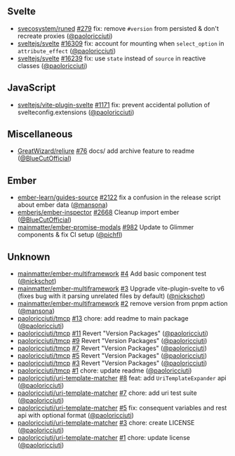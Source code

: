 ## Svelte

- [svecosystem/runed] [#279](https://github.com/svecosystem/runed/pull/279) fix: remove `#version` from persisted & don't recreate proxies ([@paoloricciuti])
- [sveltejs/svelte] [#16309](https://github.com/sveltejs/svelte/pull/16309) fix: account for mounting when `select_option` in `attribute_effect` ([@paoloricciuti])
- [sveltejs/svelte] [#16239](https://github.com/sveltejs/svelte/pull/16239) fix: use `state` instead of `source` in reactive classes ([@paoloricciuti])

## JavaScript

- [sveltejs/vite-plugin-svelte] [#1171](https://github.com/sveltejs/vite-plugin-svelte/pull/1171) fix: prevent accidental pollution of svelteconfig.extensions ([@paoloricciuti])

## Miscellaneous

- [GreatWizard/reliure] [#76](https://github.com/GreatWizard/reliure/pull/76) docs/ add archive feature to readme ([@BlueCutOfficial])

## Ember

- [ember-learn/guides-source] [#2122](https://github.com/ember-learn/guides-source/pull/2122) fix a confusion in the release script about ember data ([@mansona])
- [emberjs/ember-inspector] [#2668](https://github.com/emberjs/ember-inspector/pull/2668) Cleanup import ember ([@BlueCutOfficial])
- [mainmatter/ember-promise-modals] [#982](https://github.com/mainmatter/ember-promise-modals/pull/982) Update to Glimmer components & fix CI setup ([@pichfl])

## Unknown

- [mainmatter/ember-multiframework] [#4](https://github.com/mainmatter/ember-multiframework/pull/4) Add basic component test ([@nickschot])
- [mainmatter/ember-multiframework] [#3](https://github.com/mainmatter/ember-multiframework/pull/3) Upgrade vite-plugin-svelte to v6 (fixes bug with it parsing unrelated files by default) ([@nickschot])
- [mainmatter/ember-multiframework] [#2](https://github.com/mainmatter/ember-multiframework/pull/2) remove version from pnpm action ([@mansona])
- [paoloricciuti/tmcp] [#13](https://github.com/paoloricciuti/tmcp/pull/13) chore: add readme to main package ([@paoloricciuti])
- [paoloricciuti/tmcp] [#11](https://github.com/paoloricciuti/tmcp/pull/11) Revert "Version Packages" ([@paoloricciuti])
- [paoloricciuti/tmcp] [#9](https://github.com/paoloricciuti/tmcp/pull/9) Revert "Version Packages" ([@paoloricciuti])
- [paoloricciuti/tmcp] [#7](https://github.com/paoloricciuti/tmcp/pull/7) Revert "Version Packages" ([@paoloricciuti])
- [paoloricciuti/tmcp] [#5](https://github.com/paoloricciuti/tmcp/pull/5) Revert "Version Packages" ([@paoloricciuti])
- [paoloricciuti/tmcp] [#3](https://github.com/paoloricciuti/tmcp/pull/3) Revert "Version Packages" ([@paoloricciuti])
- [paoloricciuti/tmcp] [#1](https://github.com/paoloricciuti/tmcp/pull/1) chore: update readme ([@paoloricciuti])
- [paoloricciuti/uri-template-matcher] [#8](https://github.com/paoloricciuti/uri-template-matcher/pull/8) feat: add `UriTemplateExpander` api ([@paoloricciuti])
- [paoloricciuti/uri-template-matcher] [#7](https://github.com/paoloricciuti/uri-template-matcher/pull/7) chore: add uri test suite ([@paoloricciuti])
- [paoloricciuti/uri-template-matcher] [#5](https://github.com/paoloricciuti/uri-template-matcher/pull/5) fix: consequent variables and rest api with optional format ([@paoloricciuti])
- [paoloricciuti/uri-template-matcher] [#3](https://github.com/paoloricciuti/uri-template-matcher/pull/3) chore: create LICENSE ([@paoloricciuti])
- [paoloricciuti/uri-template-matcher] [#1](https://github.com/paoloricciuti/uri-template-matcher/pull/1) chore: update license ([@paoloricciuti])

[@BlueCutOfficial]: https://github.com/BlueCutOfficial
[@mansona]: https://github.com/mansona
[@nickschot]: https://github.com/nickschot
[@paoloricciuti]: https://github.com/paoloricciuti
[@pichfl]: https://github.com/pichfl
[GreatWizard/reliure]: https://github.com/GreatWizard/reliure
[ember-learn/guides-source]: https://github.com/ember-learn/guides-source
[emberjs/ember-inspector]: https://github.com/emberjs/ember-inspector
[mainmatter/ember-multiframework]: https://github.com/mainmatter/ember-multiframework
[mainmatter/ember-promise-modals]: https://github.com/mainmatter/ember-promise-modals
[paoloricciuti/tmcp]: https://github.com/paoloricciuti/tmcp
[paoloricciuti/uri-template-matcher]: https://github.com/paoloricciuti/uri-template-matcher
[svecosystem/runed]: https://github.com/svecosystem/runed
[sveltejs/svelte]: https://github.com/sveltejs/svelte
[sveltejs/vite-plugin-svelte]: https://github.com/sveltejs/vite-plugin-svelte
